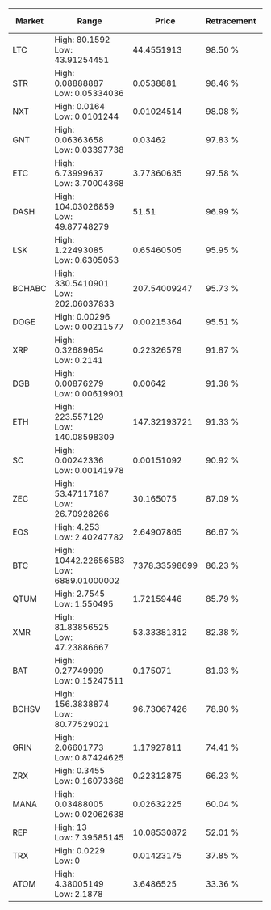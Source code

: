 | Market | Range | Price| Retracement | Doubles to 50% |
| --- | --- | --- | --- | --- |
| LTC | High: 80.1592<br />Low: 43.91254451 | 44.4551913 | 98.50 % | 1.40 |
| STR | High: 0.08888887<br />Low: 0.05334036 | 0.0538881 | 98.46 % | 1.32 |
| NXT | High: 0.0164<br />Low: 0.0101244 | 0.01024514 | 98.08 % | 1.29 |
| GNT | High: 0.06363658<br />Low: 0.03397738 | 0.03462 | 97.83 % | 1.41 |
| ETC | High: 6.73999637<br />Low: 3.70004368 | 3.77360635 | 97.58 % | 1.38 |
| DASH | High: 104.03026859<br />Low: 49.87748279 | 51.51 | 96.99 % | 1.49 |
| LSK | High: 1.22493085<br />Low: 0.6305053 | 0.65460505 | 95.95 % | 1.42 |
| BCHABC | High: 330.5410901<br />Low: 202.06037833 | 207.54009247 | 95.73 % | 1.28 |
| DOGE | High: 0.00296<br />Low: 0.00211577 | 0.00215364 | 95.51 % | 1.18 |
| XRP | High: 0.32689654<br />Low: 0.2141 | 0.22326579 | 91.87 % | 1.21 |
| DGB | High: 0.00876279<br />Low: 0.00619901 | 0.00642 | 91.38 % | 1.17 |
| ETH | High: 223.557129<br />Low: 140.08598309 | 147.32193721 | 91.33 % | 1.23 |
| SC | High: 0.00242336<br />Low: 0.00141978 | 0.00151092 | 90.92 % | 1.27 |
| ZEC | High: 53.47117187<br />Low: 26.70928266 | 30.165075 | 87.09 % | 1.33 |
| EOS | High: 4.253<br />Low: 2.40247782 | 2.64907865 | 86.67 % | 1.26 |
| BTC | High: 10442.22656583<br />Low: 6889.01000002 | 7378.33598699 | 86.23 % | 1.17 |
| QTUM | High: 2.7545<br />Low: 1.550495 | 1.72159446 | 85.79 % | 1.25 |
| XMR | High: 81.83856525<br />Low: 47.23886667 | 53.33381312 | 82.38 % | 1.21 |
| BAT | High: 0.27749999<br />Low: 0.15247511 | 0.175071 | 81.93 % | 1.23 |
| BCHSV | High: 156.3838874<br />Low: 80.77529021 | 96.73067426 | 78.90 % | 1.23 |
| GRIN | High: 2.06601773<br />Low: 0.87424625 | 1.17927811 | 74.41 % | 1.25 |
| ZRX | High: 0.3455<br />Low: 0.16073368 | 0.22312875 | 66.23 % | 1.13 |
| MANA | High: 0.03488005<br />Low: 0.02062638 | 0.02632225 | 60.04 % | 1.05 |
| REP | High: 13<br />Low: 7.39585145 | 10.08530872 | 52.01 % | 1.01 |
| TRX | High: 0.0229<br />Low: 0 | 0.01423175 | 37.85 % | 0.00 |
| ATOM | High: 4.38005149<br />Low: 2.1878 | 3.6486525 | 33.36 % | 0.00 |
